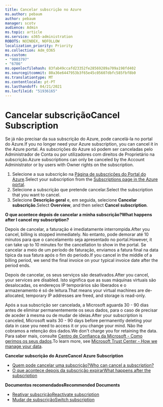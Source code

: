 ```yaml
---
title: Cancelar subscrição no Azure
ms.author: pebaum
author: pebaum
manager: scotv
audience: Admin
ms.topic: article
ms.service: o365-administration
ROBOTS: NOINDEX, NOFOLLOW
localization_priority: Priority
ms.collection: Adm_O365
ms.custom:
- "9003797"
- "6786"
ms.openlocfilehash: 83fab49ccafd23352fe28569289a709a198fd402
ms.sourcegitcommit: 80a36e6447953b3f65e45c05607dbfc585fbf8b0
ms.translationtype: MT
ms.contentlocale: pt-PT
ms.lasthandoff: 04/21/2021
ms.locfileid: "51936165"
---
```

# <a name="cancel-subscription"></a><span data-ttu-id="d023e-102">Cancelar subscrição</span><span class="sxs-lookup"><span data-stu-id="d023e-102">Cancel Subscription</span></span>

<span data-ttu-id="d023e-103">Se já não precisar da sua subscrição do Azure, pode cancelá-la no portal do Azure.</span><span class="sxs-lookup"><span data-stu-id="d023e-103">If you no longer need your Azure subscription, you can cancel it in the Azure portal.</span></span> <span data-ttu-id="d023e-104">As subscrições do Azure só podem ser canceladas pelo Administrador de Conta ou por utilizadores com direitos de Proprietário na subscrição.</span><span class="sxs-lookup"><span data-stu-id="d023e-104">Azure subscriptions can only be canceled by the Account Administrator or by users with Owner rights on the subscription.</span></span>

1. <span data-ttu-id="d023e-105">Selecione a sua subscrição na [Página de subscrições do Portal do Azure](https://portal.azure.com/#blade/Microsoft_Azure_Billing/SubscriptionsBlade).</span><span class="sxs-lookup"><span data-stu-id="d023e-105">Select your subscription from the [Subscriptions page in the Azure portal](https://portal.azure.com/#blade/Microsoft_Azure_Billing/SubscriptionsBlade).</span></span>
2. <span data-ttu-id="d023e-106">Selecione a subscrição que pretende cancelar.</span><span class="sxs-lookup"><span data-stu-id="d023e-106">Select the subscription that you want to cancel.</span></span>
3. <span data-ttu-id="d023e-107">Selecione **Descrição geral** e, em seguida, selecione **Cancelar subscrição**.</span><span class="sxs-lookup"><span data-stu-id="d023e-107">Select **Overview**, and then select **Cancel subscription**.</span></span>

<span data-ttu-id="d023e-108">**O que acontece depois de cancelar a minha subscrição?**</span><span class="sxs-lookup"><span data-stu-id="d023e-108">**What happens after I cancel my subscription?**</span></span>

<span data-ttu-id="d023e-109">Depois de cancelar, a faturação é imediatamente interrompida.</span><span class="sxs-lookup"><span data-stu-id="d023e-109">After you cancel, billing is stopped immediately.</span></span> <span data-ttu-id="d023e-110">No entanto, pode demorar até 10 minutos para que o cancelamento seja apresentado no portal.</span><span class="sxs-lookup"><span data-stu-id="d023e-110">However, it can take up to 10 minutes for the cancellation to show in the portal.</span></span> <span data-ttu-id="d023e-111">Se cancelar a meio de um período de faturação, enviamos a fatura final na data típica da sua fatura após o fim do período.</span><span class="sxs-lookup"><span data-stu-id="d023e-111">If you cancel in the middle of a billing period, we send the final invoice on your typical invoice date after the period ends.</span></span>

<span data-ttu-id="d023e-112">Depois de cancelar, os seus serviços são desativados.</span><span class="sxs-lookup"><span data-stu-id="d023e-112">After you cancel, your services are disabled.</span></span> <span data-ttu-id="d023e-113">Isto significa que as suas máquinas virtuais são desalocadas, os endereços IP temporários são liberados e o armazenamento é só de leitura.</span><span class="sxs-lookup"><span data-stu-id="d023e-113">That means your virtual machines are de-allocated, temporary IP addresses are freed, and storage is read-only.</span></span>

<span data-ttu-id="d023e-114">Após a sua subscrição ser cancelada, a Microsoft aguarda 30 - 90 dias antes de eliminar permanentemente os seus dados, para o caso de precisar de aceder à mesma ou de mudar de ideias.</span><span class="sxs-lookup"><span data-stu-id="d023e-114">After your subscription is canceled, Microsoft waits 30 - 90 days before permanently deleting your data in case you need to access it or you change your mind.</span></span> <span data-ttu-id="d023e-115">Não lhe cobramos a retenção dos dados.</span><span class="sxs-lookup"><span data-stu-id="d023e-115">We don't charge you for retaining the data.</span></span> <span data-ttu-id="d023e-116">Para saber mais, consulte [Centro de Confiança da Microsoft - Como gerimos os seus dados](https://go.microsoft.com/fwLink/p/?LinkID=822930&clcid=0x409).</span><span class="sxs-lookup"><span data-stu-id="d023e-116">To learn more, see [Microsoft Trust Center - How we manage your data](https://go.microsoft.com/fwLink/p/?LinkID=822930&clcid=0x409).</span></span>

<span data-ttu-id="d023e-117">**Cancelar subscrição do Azure**</span><span class="sxs-lookup"><span data-stu-id="d023e-117">**Cancel Azure Subscription**</span></span>

- [<span data-ttu-id="d023e-118">Quem pode cancelar uma subscrição?</span><span class="sxs-lookup"><span data-stu-id="d023e-118">Who can cancel a subscription?</span></span>](https://docs.microsoft.com/azure/billing/billing-how-to-cancel-azure-subscription?WT.mc_id=Portal-Microsoft_Azure_Support#who-can-cancel-a-subscription)
- [<span data-ttu-id="d023e-119">O que acontece depois da subscrição expirar</span><span class="sxs-lookup"><span data-stu-id="d023e-119">What happens after the subscription</span></span>](https://docs.microsoft.com/azure/billing/billing-how-to-cancel-azure-subscription?WT.mc_id=Portal-Microsoft_Azure_Support#what-happens-after-i-cancel-my-subscription)

<span data-ttu-id="d023e-120">**Documentos recomendados**</span><span class="sxs-lookup"><span data-stu-id="d023e-120">**Recommended Documents**</span></span>

- [<span data-ttu-id="d023e-121">Reativar subscrição</span><span class="sxs-lookup"><span data-stu-id="d023e-121">Reactivate subscription</span></span>](https://docs.microsoft.com/azure/billing/billing-how-to-cancel-azure-subscription?WT.mc_id=Portal-Microsoft_Azure_Support#reactivate-subscription)
- [<span data-ttu-id="d023e-122">Mudar de subscrição</span><span class="sxs-lookup"><span data-stu-id="d023e-122">Switch subscription</span></span>](https://docs.microsoft.com/azure/billing/billing-how-to-switch-azure-offer?WT.mc_id=Portal-Microsoft_Azure_Support)